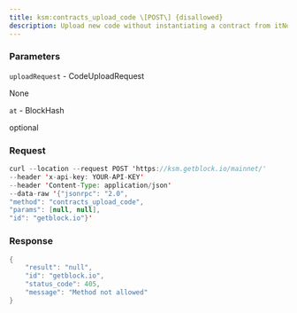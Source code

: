 ```yaml
---
title: ksm:contracts_upload_code \[POST\] {disallowed}
description: Upload new code without instantiating a contract from itNot available in newer versions of the contracts interfaces
---
```


### Parameters


`uploadRequest` - CodeUploadRequest

None

`at` - BlockHash

optional

### Request

``` java
curl --location --request POST 'https://ksm.getblock.io/mainnet/' 
--header 'x-api-key: YOUR-API-KEY' 
--header 'Content-Type: application/json' 
--data-raw '{"jsonrpc": "2.0",
"method": "contracts_upload_code",
"params": [null, null],
"id": "getblock.io"}'
```

###  Response

``` java
{
    "result": "null",
    "id": "getblock.io",
    "status_code": 405,
    "message": "Method not allowed"
}
```

